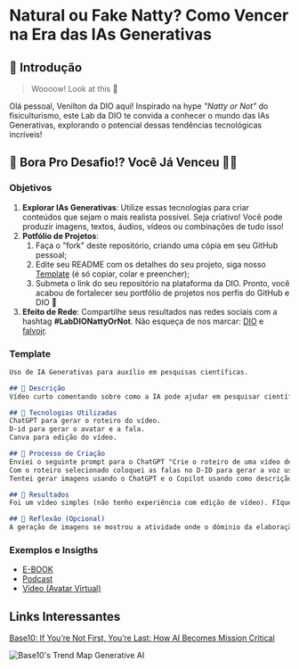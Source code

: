 # Natural ou Fake Natty? Como Vencer na Era das IAs Generativas

## 🚀 Introdução

> Woooow! Look at this 👀

Olá pessoal, Venilton da DIO aqui! Inspirado na hype _"Natty or Not"_ do fisiculturismo, este Lab da DIO te convida a conhecer o mundo das IAs Generativas, explorando o potencial dessas tendências tecnológicas incríveis!

## 🎯 Bora Pro Desafio!? Você Já Venceu 💪🤓

### Objetivos

1. **Explorar IAs Generativas**: Utilize essas tecnologias para criar conteúdos que sejam o mais realista possível. Seja criativo! Você pode produzir imagens, textos, áudios, vídeos ou combinações de tudo isso!
1. **Potfólio de Projetos**:
    1. Faça o "fork" deste repositório, criando uma cópia em seu GitHub pessoal;
    2. Edite seu README com os detalhes do seu projeto, siga nosso [Template](#template) (é só copiar, colar e preencher);
    3. Submeta o link do seu repositório na plataforma da DIO. Pronto, você acabou de fortalecer seu portfólio de projetos nos perfis do GitHub e DIO 🚀
1. **Efeito de Rede**: Compartilhe seus resultados nas redes sociais com a hashtag **#LabDIONattyOrNot**. Não esqueça de nos marcar: [DIO](https://www.linkedin.com/school/dio-makethechange) e [falvojr](https://www.linkedin.com/in/falvojr).

### Template

```markdown
Uso de IA Generativas para auxílio em pesquisas científicas.

## 📒 Descrição
Vídeo curto comentando sobre como a IA pode ajudar em pesquisar científicas.

## 🤖 Tecnologias Utilizadas
ChatGPT para gerar o roteiro do vídeo.
D-id para gerar o avatar e a fala.
Canva para edição do vídeo.

## 🧐 Processo de Criação
Enviei o seguinte prompt para o ChatGPT "Crie o roteiro de uma vídeo de 1 minuto onde descrevo as vantagens do uso de Inteligência Artificial Generativa para a produção de pesquisas científicas".
Com o roteiro selecionado coloquei as falas no D-ID para gerar a voz usando um avatar disponível no pacote grátis. 
Tentei gerar imagens usando o ChatGPT e o Copilot usando como descrição as cenas do roteiro gerado incialmente mas as informações do prompt não foram suficiente para gerar imagens que atendessem a necessidade.

## 🚀 Resultados
Foi um vídeo simples (não tenho experiência com edição de vídeo). FIquei surpreso com a facilidade de gerar o roteiro e transformar em áudio.

## 💭 Reflexão (Opcional)
A geração de imagens se mostrou a atividade onde o dóminio da elaboração do prompt se mostrou determinante,
```

### Exemplos e Insigths

- [E-BOOK](/exemplos/E-BOOK.md)
- [Podcast](/exemplos/PODCAST.md)
- [Vídeo (Avatar Virtual)](/exemplos/VIDEO.md)

## Links Interessantes

[Base10: If You’re Not First, You’re Last: How AI Becomes Mission Critical](https://base10.vc/post/generative-ai-mission-critical/)

![Base10's Trend Map Generative AI](https://github.com/digitalinnovationone/lab-natty-or-not/assets/730492/f4df26e8-f8f7-4419-8252-c69d73ea930c)
